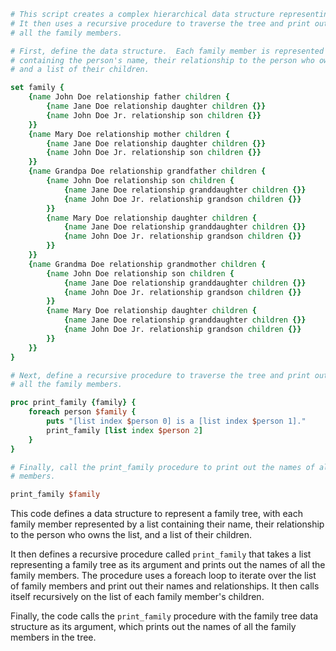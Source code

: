 ```tcl
# This script creates a complex hierarchical data structure representing a family tree.
# It then uses a recursive procedure to traverse the tree and print out the names of
# all the family members.

# First, define the data structure.  Each family member is represented by a list,
# containing the person's name, their relationship to the person who owns the list,
# and a list of their children.

set family {
    {name John Doe relationship father children {
        {name Jane Doe relationship daughter children {}}
        {name John Doe Jr. relationship son children {}}
    }}
    {name Mary Doe relationship mother children {
        {name Jane Doe relationship daughter children {}}
        {name John Doe Jr. relationship son children {}}
    }}
    {name Grandpa Doe relationship grandfather children {
        {name John Doe relationship son children {
            {name Jane Doe relationship granddaughter children {}}
            {name John Doe Jr. relationship grandson children {}}
        }}
        {name Mary Doe relationship daughter children {
            {name Jane Doe relationship granddaughter children {}}
            {name John Doe Jr. relationship grandson children {}}
        }}
    }}
    {name Grandma Doe relationship grandmother children {
        {name John Doe relationship son children {
            {name Jane Doe relationship granddaughter children {}}
            {name John Doe Jr. relationship grandson children {}}
        }}
        {name Mary Doe relationship daughter children {
            {name Jane Doe relationship granddaughter children {}}
            {name John Doe Jr. relationship grandson children {}}
        }}
    }}
}

# Next, define a recursive procedure to traverse the tree and print out the names of
# all the family members.

proc print_family {family} {
    foreach person $family {
        puts "[list index $person 0] is a [list index $person 1]."
        print_family [list index $person 2]
    }
}

# Finally, call the print_family procedure to print out the names of all the family
# members.

print_family $family
```

This code defines a data structure to represent a family tree, with each family member represented by a list containing their name, their relationship to the person who owns the list, and a list of their children.

It then defines a recursive procedure called `print_family` that takes a list representing a family tree as its argument and prints out the names of all the family members. The procedure uses a foreach loop to iterate over the list of family members and print out their names and relationships. It then calls itself recursively on the list of each family member's children.

Finally, the code calls the `print_family` procedure with the family tree data structure as its argument, which prints out the names of all the family members in the tree.